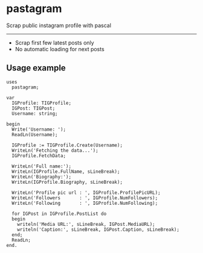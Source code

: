 # pastagram
Scrap public instagram profile with pascal

---

- Scrap first few latest posts only
- No automatic loading for next posts

## Usage example

```delphi
uses
  pastagram;

var
  IGProfile: TIGProfile;
  IGPost: TIGPost;
  Username: string;

begin
  Write('Username: ');
  ReadLn(Username);

  IGProfile := TIGProfile.Create(Username);
  WriteLn('Fetching the data...');
  IGProfile.FetchData;

  WriteLn('Full name:');
  WriteLn(IGProfile.FullName, sLineBreak);
  WriteLn('Biography:');
  WriteLn(IGProfile.Biography, sLineBreak);

  WriteLn('Profile pic url : ', IGProfile.ProfilePicURL);
  WriteLn('Followers       : ', IGProfile.NumFollowers);
  WriteLn('Following       : ', IGProfile.NumFollowing);

  for IGPost in IGProfile.PostList do
  begin
    writeln('Media URL:', sLineBreak, IGPost.MediaURL);
    writeln('Caption:', sLineBreak, IGPost.Caption, sLineBreak);
  end;
  ReadLn;
end. 
```
